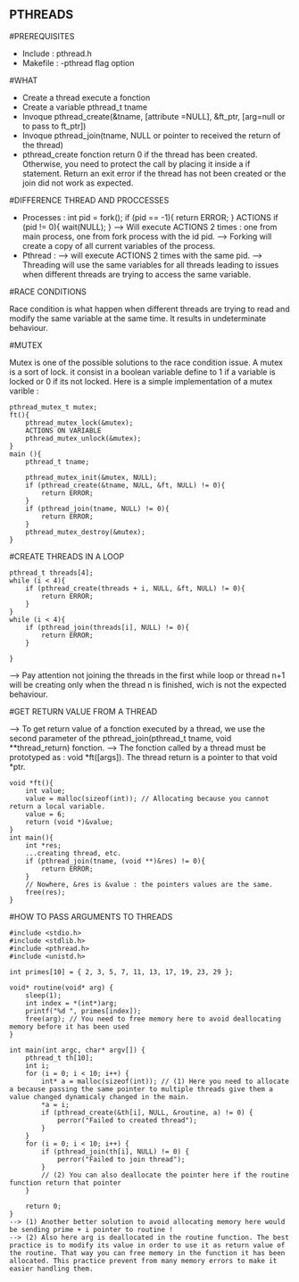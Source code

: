 ## PTHREADS ##

#PREREQUISITES

- Include : pthread.h
- Makefile : -pthread flag option

#WHAT

- Create a thread execute a fonction
- Create a variable pthread_t tname
- Invoque pthread_create(&tname, [attribute =NULL], &ft_ptr, [arg=null or to pass to ft_ptr])
- Invoque pthread_join(tname, NULL or pointer to received the return of the thread)
- pthread_create fonction return 0 if the thread has been created. Otherwise, you need to protect the call by placing it inside a if statement. Return an exit error if the thread has not been created or the join did not work as expected.

#DIFFERENCE THREAD AND PROCCESSES

- Processes :
	int pid = fork();
	if (pid == -1){
		return ERROR;
	}
	ACTIONS
	if (pid != 0){
		wait(NULL);
	}
	--> Will execute ACTIONS 2 times : one from main process, one from fork process with the id pid.
	--> Forking will create a copy of all current variables of the process.
- Pthread : 
	--> will execute ACTIONS 2 times with the same pid.
	--> Threading will use the same variables for all threads leading to issues when different threads are trying to access the same variable.

#RACE CONDITIONS

Race condition is what happen when different threads are trying to read and modify the same variable at the same time. It results in undeterminate behaviour.

#MUTEX

Mutex is one of the possible solutions to the race condition issue. A mutex is a sort of lock. it consist in a boolean variable define to 1 if a variable is locked or 0 if its not locked.
Here is a simple implementation of a mutex varible :

	pthread_mutex_t mutex;
	ft(){
		pthread_mutex_lock(&mutex);
		ACTIONS ON VARIABLE
		pthread_mutex_unlock(&mutex);
	}
	main (){
		pthread_t tname;

		pthread_mutex_init(&mutex, NULL);
		if (pthread_create(&tname, NULL, &ft, NULL) != 0){
			return ERROR;
		}
		if (pthread_join(tname, NULL) != 0){
			return ERROR;
		}
		pthread_mutex_destroy(&mutex);
	}

#CREATE THREADS IN A LOOP

	pthread_t threads[4];
	while (i < 4){
		if (pthread_create(threads + i, NULL, &ft, NULL) != 0){
			return ERROR;
		}
	}
	while (i < 4){
		if (pthread_join(threads[i], NULL) != 0){
			return ERROR;
		}
		
	}
--> Pay attention not joining the threads in the first while loop or thread n+1 will be creating only when the thread n is finished, wich is not the expected behaviour.

#GET RETURN VALUE FROM A THREAD

--> To get return value of a fonction executed by a thread, we use the second parameter of the pthread_join(pthread_t tname, void **thread_return) fonction.
--> The fonction called by a thread must be prototyped as : void *ft([args]). The thread return is a pointer to that void *ptr.

	void *ft(){
		int value;
		value = malloc(sizeof(int)); // Allocating because you cannot return a local variable.
		value = 6;
		return (void *)&value;
	}
	int main(){
		int	*res;
		...creating thread, etc.
		if (pthread_join(tname, (void **)&res) != 0){
			return ERROR;
		}
		// Nowhere, &res is &value : the pointers values are the same.
		free(res);
	}

#HOW TO PASS ARGUMENTS TO THREADS

	#include <stdio.h>
	#include <stdlib.h>
	#include <pthread.h>
	#include <unistd.h>

	int primes[10] = { 2, 3, 5, 7, 11, 13, 17, 19, 23, 29 };

	void* routine(void* arg) {
	    sleep(1);
	    int index = *(int*)arg;
	    printf("%d ", primes[index]);
	    free(arg); // You need to free memory here to avoid deallocating memory before it has been used
	}

	int main(int argc, char* argv[]) {
	    pthread_t th[10];
	    int i;
	    for (i = 0; i < 10; i++) {
	        int* a = malloc(sizeof(int)); // (1) Here you need to allocate a because passing the same pointer to multiple threads give them a value changed dynamicaly changed in the main.
	        *a = i;
	        if (pthread_create(&th[i], NULL, &routine, a) != 0) {
	            perror("Failed to created thread");
	        }
	    }
	    for (i = 0; i < 10; i++) {
	        if (pthread_join(th[i], NULL) != 0) {
	            perror("Failed to join thread");
	        }
			// (2) You can also deallocate the pointer here if the routine function return that pointer
	    }
    	
    	return 0;
	}
	--> (1) Another better solution to avoid allocating memory here would be sending prime + i pointer to routine !
	--> (2) Also here arg is deallocated in the routine function. The best practice is to modify its value in order to use it as return value of the routine. That way you can free memory in the function it has been allocated. This practice prevent from many memory errors to make it easier handling them.
